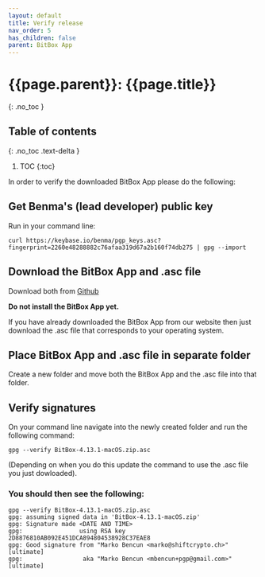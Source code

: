 ```yaml
---
layout: default
title: Verify release
nav_order: 5
has_children: false
parent: BitBox App
---
```


# {{page.parent}}: {{page.title}}
{: .no_toc }

## Table of contents
{: .no_toc .text-delta }

1. TOC
{:toc}

In order to verify the downloaded BitBox App please do the following:

## Get Benma's (lead developer) public key
Run in your command line:

```
curl https://keybase.io/benma/pgp_keys.asc?fingerprint=2260e48288882c76afaa319d67a2b160f74db275 | gpg --import
```

## Download the BitBox App and .asc file
Download both from [Github](https://github.com/digitalbitbox/bitbox-wallet-app/releases)

**Do not install the BitBox App yet.**

If you have already downloaded the BitBox App from our website then just download the .asc file that corresponds to your operating system.

## Place BitBox App and .asc file in separate folder
Create a new folder and move both the BitBox App and the .asc file into that folder.

## Verify signatures
On your command line navigate into the newly created folder and run the following command:

`gpg --verify BitBox-4.13.1-macOS.zip.asc`

(Depending on when you do this update the command to use the .asc file you just dowloaded).

### You should then see the following:

```
gpg --verify BitBox-4.13.1-macOS.zip.asc
gpg: assuming signed data in 'BitBox-4.13.1-macOS.zip'
gpg: Signature made <DATE AND TIME>
gpg:                using RSA key 2D8876810AB092E451DCA894804538928C37EAE8
gpg: Good signature from "Marko Bencun <marko@shiftcrypto.ch>" [ultimate]
gpg:                 aka "Marko Bencun <mbencun+pgp@gmail.com>" [ultimate]

```
